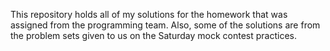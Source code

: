 This repository holds all of my solutions for the homework that was assigned from the programming team. Also, some of the solutions are from the problem sets given to us on the Saturday mock contest practices.
